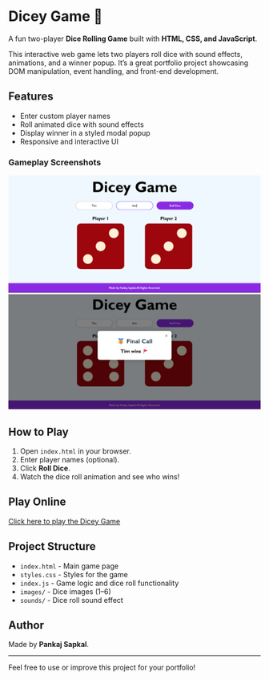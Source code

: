 # Dicey Game 🎲

A fun two-player **Dice Rolling Game** built with **HTML, CSS, and JavaScript**.

This interactive web game lets two players roll dice with sound effects, animations, and a winner popup. 
It’s a great portfolio project showcasing DOM manipulation, event handling, and front-end development.

## Features
- Enter custom player names
- Roll animated dice with sound effects
- Display winner in a styled modal popup
- Responsive and interactive UI

### Gameplay Screenshots
![Preview 1](screenshots/preview1.png)  
![Preview 2](screenshots/preview2.png)

## How to Play
1. Open `index.html` in your browser.
2. Enter player names (optional).
3. Click **Roll Dice**.
4. Watch the dice roll animation and see who wins!


## Play Online
[Click here to play the Dicey Game](https://pankaj4532.github.io/Dicey-Game-A-Fun-Two-Player-Dice-Rolling-Game/) 

## Project Structure
- `index.html` - Main game page
- `styles.css` - Styles for the game
- `index.js` - Game logic and dice roll functionality
- `images/` - Dice images (1–6)
- `sounds/` - Dice roll sound effect

## Author
Made by **Pankaj Sapkal**.

---
Feel free to use or improve this project for your portfolio!
